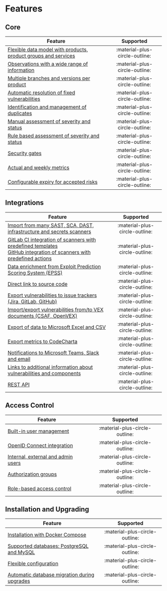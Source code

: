 # Features

## Core

| Feature | Supported |
|---------|:------------:|
| [Flexible data model with products, product groups and services](../getting_started/data_model.md)  | :material-plus-circle-outline: |
| [Observations with a wide range of information](../getting_started/anatomy_of_an_observation.md) | :material-plus-circle-outline: |
| [Multiple branches and versions per product](../usage/branches.md) | :material-plus-circle-outline: |
| [Automatic resolution of fixed vulnerabilities](../usage/import_observations.md#import-algorithm) | :material-plus-circle-outline: |
| [Identification and management of duplicates](../usage/duplicates.md) | :material-plus-circle-outline: |
| [Manual assessment of severity and status](../usage/assess_observations.md) | :material-plus-circle-outline: |
| [Rule based assessment of severity and status](../usage/rule_engine.md) | :material-plus-circle-outline: |
| [Security gates](../usage/security_gates.md) | :material-plus-circle-outline: |
| [Actual and weekly metrics](../usage/metrics.md) | :material-plus-circle-outline: |
| [Configurable expiry for accepted risks](../usage/risk_acceptance_expiry.md) | :material-plus-circle-outline: |

## Integrations

| Feature | Supported |
|---------|:------------:|
| [Import from many SAST, SCA, DAST, infrastructure and secrets scanners](../integrations/supported_scanners.md) | :material-plus-circle-outline: |
| [GitLab CI integration of scanners with predefined templates](../integrations/github_actions_and_templates.md#examplary-pipeline-for-gitlab-ci-templates)<br />[GitHub integration of scanners with predefined actions](../integrations/github_actions_and_templates.md#examplary-workflow-for-github-actions) | :material-plus-circle-outline: |
| [Data enrichment from Exploit Prediction Scoring System (EPSS)](../integrations/epss.md) | :material-plus-circle-outline: |
| [Direct link to source code](../integrations/source_code_repositories.md) | :material-plus-circle-outline: |
| [Export vulnerabilities to issue trackers (Jira, GitLab, GitHub)](../integrations/issue_trackers.md) | :material-plus-circle-outline: |
| [Import/export vulnerabilities from/to VEX documents (CSAF, OpenVEX)](../integrations/vex.md) | :material-plus-circle-outline: |
| [Export of data to Microsoft Excel and CSV](../integrations/observations_export.md) | :material-plus-circle-outline: |
| [Export metrics to CodeCharta](../integrations/codecharta.md) | :material-plus-circle-outline: |
| [Notifications to Microsoft Teams, Slack and email](../integrations/notifications.md) | :material-plus-circle-outline: |
| [Links to additional information about vulnerabilities and components](../integrations/links.md) | :material-plus-circle-outline: |
| [REST API](../integrations/rest_api.md) | :material-plus-circle-outline: |

## Access Control

| Feature | Supported |
|---------|:------------:|
| [Built-in user management](../usage/users_permissions.md#users) | :material-plus-circle-outline: |
| [OpenID Connect integration](../integrations/oidc_authentication.md) | :material-plus-circle-outline: |
| [Internal, external and admin users](../usage/users_permissions.md#user-types) | :material-plus-circle-outline: |
| [Authorization groups](../usage/users_permissions.md#authorization-groups) | :material-plus-circle-outline: |
| [Role-based access control](../usage/users_permissions.md#roles-and-permissions) | :material-plus-circle-outline: |

## Installation and Upgrading

| Feature | Supported |
|---------|:------------:|
| [Installation with Docker Compose](../getting_started/installation.md) | :material-plus-circle-outline: |
| [Supported databases: PostgreSQL and MySQL](../getting_started/architecture.md) | :material-plus-circle-outline: |
| [Flexible configuration](../getting_started/configuration.md) | :material-plus-circle-outline: |
| [Automatic database migration during upgrades](../getting_started/upgrading.md) | :material-plus-circle-outline: |
